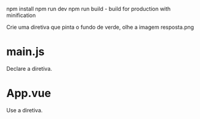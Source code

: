 npm install
npm run dev
npm run build - build for production with minification

Crie uma diretiva que pinta o fundo de verde, olhe
a imagem resposta.png

# main.js
Declare a diretiva.

# App.vue
Use a diretiva.